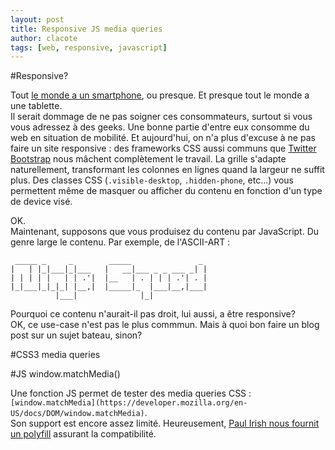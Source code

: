 ```yaml
---
layout: post
title: Responsive JS media queries
author: clacote
tags: [web, responsive, javascript]
---
```

#Responsive?

Tout [le monde a un smartphone](http://www.wired.com/gadgetlab/2011/11/smartphones-feature-phones/), ou presque. Et presque tout le monde a une tablette.   
Il serait dommage de ne pas soigner ces consommateurs, surtout si vous vous adressez à des geeks. Une bonne partie d'entre eux consomme du web en situation de mobilité. Et aujourd'hui, on n'a plus d'excuse à ne pas faire un site responsive : des frameworks CSS aussi communs que [Twitter Bootstrap](http://twitter.github.com/bootstrap/scaffolding.html#responsive) nous mâchent complètement le travail. La grille s'adapte naturellement, transformant les colonnes en lignes quand la largeur ne suffit plus. Des classes CSS (`.visible-desktop`, `.hidden-phone`, etc...) vous permettent même de masquer ou afficher du contenu en fonction d'un type de device visé.

OK.  
Maintenant, supposons que vous produisez du contenu par JavaScript. Du genre large le contenu. Par exemple, de l'ASCII-ART :

     _____ _     _        _____               _
    |   | |_|___|_|___   |   __|___ _ _ ___ _| |
    | | | | |   | | .'|  |__   | . | | | .'| . |
    |_|___|_|_|_| |__,|  |_____|_  |___|__,|___|
              |___|              |_|

Pourquoi ce contenu n'aurait-il pas droit, lui aussi, a être responsive?  
OK, ce use-case n'est pas le plus commmun. Mais à quoi bon faire un blog post sur un sujet bateau, sinon?

#CSS3 media queries

#JS window.matchMedia()

Une fonction JS permet de tester des media queries CSS : `[window.matchMedia](https://developer.mozilla.org/en-US/docs/DOM/window.matchMedia)`.  
Son support est encore assez limité. Heureusement, [Paul Irish nous fournit un polyfill]() assurant la compatibilité.

